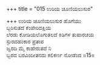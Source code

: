 +++
title = "015 ಉರಿಯ ಚೂಣಿಯಲುಸುರ"

+++
ಉರಿಯ ಚೂಣಿಯಲುಸುರ ಹೊಗೆಯು  
ಬ್ಬರಿಸುತದೆ ಕೆಂಪೇರಿದಕ್ಷಿಯ  
ಲೆರಡು ಕೋಡಿಯಲೊಗುತಲದೆ ಕಿಡಿಗಳ ತುಷಾರಚಯ  
ಸ್ಫುರದಹಂಕಾರ ಪ್ರತಾಪ  
ಜ್ವರದಿ ಮೈ ಕಾಹೇರುತದೆ ನಿ  
ಬ್ಬರದ ಬರವಿಂದೀತನದು ಕಲಿಕರ್ಣ ನೋಡೆಂದ         ॥15॥